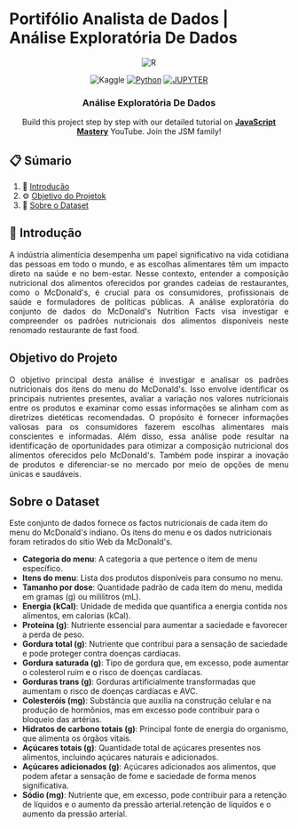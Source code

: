 # Portifólio Analista de Dados | Análise Exploratória De Dados

<div align="center">

![R](https://github.com/marcos-anjos/Data-Analytics-Portifolio---EAD-McDonald-s-Nutrition-Facts/assets/160321440/591915ec-6d86-4dfe-b38a-88927f0b83c6)


<div align="center">

![Kaggle](https://img.shields.io/badge/Kaggle-20BEFF?style=for-the-badge&logo=Kaggle&logoColor=white)
<a href="#"><img alt="Python" src="https://img.shields.io/badge/Python-FFD43B?style=for-the-badge&logo=python&logoColor=blue"></a>
<a href="#"><img alt="JUPYTER" src="https://img.shields.io/badge/Jupyter-F37626.svg?&style=for-the-badge&logo=Jupyter&logoColor=white"></a>
</div>

  <h3 align="center">Análise Exploratória De Dados</h3>

   <div align="center">
     Build this project step by step with our detailed tutorial on <a href="https://www.youtube.com/@javascriptmastery/videos" target="_blank"><b>JavaScript Mastery</b></a> YouTube. Join the JSM family!
    </div>
</div>

## 📋 <a name="table">Súmario</a>

1. 🤖 [Introdução](#introduction)
2. ⚙️ [Objetivo do Projetok](#tech-stack)
3. 🔋 [Sobre o Dataset](#features)


## <a name="introdução">🤖 Introdução</a>

<body>
    <p style="text-align: justify;">
        A indústria alimentícia desempenha um papel significativo na vida cotidiana das pessoas em todo o mundo, e as escolhas alimentares têm um impacto direto na saúde e no bem-estar. Nesse contexto, entender a composição nutricional dos alimentos oferecidos por grandes cadeias de restaurantes, como o McDonald's, é crucial para os consumidores, profissionais de saúde e formuladores de políticas públicas. A análise exploratória do conjunto de dados do McDonald's Nutrition Facts visa investigar e compreender os padrões nutricionais dos alimentos disponíveis neste renomado restaurante de fast food.
    </p>
</body>

## <a name="tech-stack">Objetivo do Projeto</a>

<body>
    <p style="text-align: justify;">
        O objetivo principal desta análise é investigar e analisar os padrões nutricionais dos itens do menu do McDonald's. Isso envolve identificar os principais nutrientes presentes, avaliar a variação nos valores nutricionais entre os produtos e examinar como essas informações se alinham com as diretrizes dietéticas recomendadas. O propósito é fornecer informações valiosas para os consumidores fazerem escolhas alimentares mais conscientes e informadas. Além disso, essa análise pode resultar na identificação de oportunidades para otimizar a composição nutricional dos alimentos oferecidos pelo McDonald's. Também pode inspirar a inovação de produtos e diferenciar-se no mercado por meio de opções de menu únicas e saudáveis.
    </p>
</body>


## <a name="features">Sobre o Dataset</a>

Este conjunto de dados fornece os factos nutricionais de cada item do menu do McDonald's indiano. Os itens do menu e os dados nutricionais foram retirados do sítio Web da McDonald's.

- **Categoria do menu**: A categoria a que pertence o item de menu específico.
- **Itens do menu**: Lista dos produtos disponíveis para consumo no menu.
- **Tamanho por dose**: Quantidade padrão de cada item do menu, medida em gramas (g) ou mililitros (mL).
- **Energia (kCal)**: Unidade de medida que quantifica a energia contida nos alimentos, em calorias (kCal).
- **Proteína (g)**: Nutriente essencial para aumentar a saciedade e favorecer a perda de peso.
- **Gordura total (g)**:  Nutriente que contribui para a sensação de saciedade e pode proteger contra doenças cardíacas.
- **Gordura saturada (g)**: Tipo de gordura que, em excesso, pode aumentar o colesterol ruim e o risco de doenças cardíacas.
- **Gorduras trans (g)**: Gorduras artificialmente transformadas que aumentam o risco de doenças cardíacas e AVC.
- **Colesteróis (mg)**: Substância que auxilia na construção celular e na produção de hormônios, mas em excesso pode contribuir para o bloqueio das artérias.
- **Hidratos de carbono totais (g)**: Principal fonte de energia do organismo, que alimenta os órgãos vitais.
- **Açúcares totais (g)**: Quantidade total de açúcares presentes nos alimentos, incluindo açúcares naturais e adicionados.
- **Açúcares adicionados (g)**: Açúcares adicionados aos alimentos, que podem afetar a sensação de fome e saciedade de forma menos significativa.
- **Sódio (mg)**: Nutriente que, em excesso, pode contribuir para a retenção de líquidos e o aumento da pressão arterial.retenção de líquidos e o aumento da pressão arterial. 
